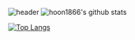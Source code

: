 <!--
**hoon1866/hoon1866** is a ✨ _special_ ✨ repository because its `README.md` (this file) appears on your GitHub profile.

Here are some ideas to get you started:

- 🔭 I’m currently working on ...
- 🌱 I’m currently learning ...
- 👯 I’m looking to collaborate on ...
- 🤔 I’m looking for help with ...
- 💬 Ask me about ...
- 📫 How to reach me: ...
- 😄 Pronouns: ...
- ⚡ Fun fact: ...
헤더 : https://github.com/kyechan99/capsule-render#egg
언어 통계: https://github.com/anuraghazra/github-readme-stats/blob/master/docs/readme_kr.md
-->
![header](https://capsule-render.vercel.app/api?type=wave&color=auto&height=300&section=header&text=capsule%20render&fontSize=90)
![hoon1866's github stats](https://github-readme-stats.vercel.app/api?username=hoon1866&show_icons=true&theme=dark)

[![Top Langs](https://github-readme-stats.vercel.app/api/top-langs/?username=anuraghazra&layout=compact&langs_count=8&theme=tokyonight&hide=Go,Rust,GLSL)](https://github.com/anuraghazra/github-readme-stats)

